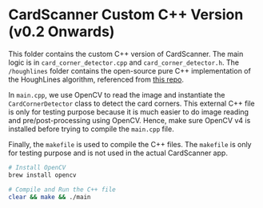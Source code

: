 # CardScanner Custom C++ Version (v0.2 Onwards)

This folder contains the custom C++ version of CardScanner. The main logic is in `card_corner_detector.cpp` and `card_corner_detector.h`. The `/houghlines` folder contains the open-source pure C++ implementation of the HoughLines algorithm, referenced from [this repo](https://github.com/frotms/line_detector/tree/master/houghlines).

In `main.cpp`, we use OpenCV to read the image and instantiate the `CardCornerDetector` class to detect the card corners. This external C++ file is only for testing purpose because it is much easier to do image reading and pre/post-processing using OpenCV. Hence, make sure OpenCV v4 is installed before trying to compile the `main.cpp` file.

Finally, the `makefile` is used to compile the C++ files. The `makefile` is only for testing purpose and is not used in the actual CardScanner app.

```bash
# Install OpenCV
brew install opencv

# Compile and Run the C++ file
clear && make && ./main
```
